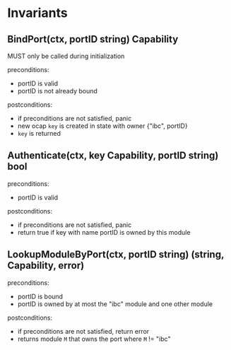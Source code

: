 # Invariants


## BindPort(ctx, portID string) Capability

MUST only be called during initialization

preconditions:
- portID is valid
- portID is not already bound

postconditions:
- if preconditions are not satisfied, panic
- new ocap `key` is created in state with owner {"ibc", portID}
- `key` is returned

## Authenticate(ctx, key Capability,  portID string) bool

preconditions:
- portID is valid

postconditions:
- if preconditions are not satisfied, panic
- return true if key with name portID is owned by this module 

## LookupModuleByPort(ctx, portID string) (string, Capability, error) 

preconditions:
- portID is bound
- portID is owned by at most the "ibc" module and one other module

postconditions:
- if preconditions are not satisfied, return error
- returns module `M` that owns the port where `M` != "ibc"
